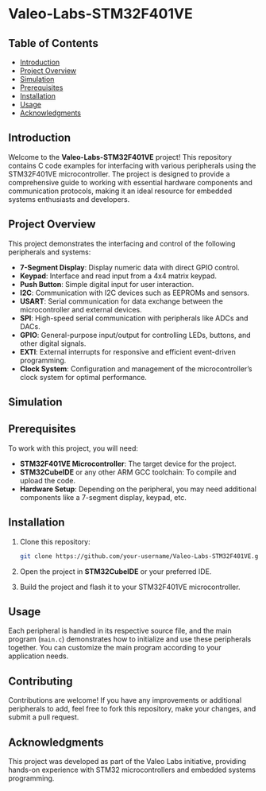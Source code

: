 # Valeo-Labs-STM32F401VE

## Table of Contents
- [Introduction](#introduction)
- [Project Overview](#project-overview)
- [Simulation](#simulation)
- [Prerequisites](#prerequisites)
- [Installation](#installation)
- [Usage](#usage)
- [Acknowledgments](#acknowledgments)



## Introduction
Welcome to the **Valeo-Labs-STM32F401VE** project! This repository contains C code examples for interfacing with various peripherals using the STM32F401VE microcontroller. The project is designed to provide a comprehensive guide to working with essential hardware components and communication protocols, making it an ideal resource for embedded systems enthusiasts and developers.

## Project Overview

This project demonstrates the interfacing and control of the following peripherals and systems:

- **7-Segment Display**: Display numeric data with direct GPIO control.
- **Keypad**: Interface and read input from a 4x4 matrix keypad.
- **Push Button**: Simple digital input for user interaction.
- **I2C**: Communication with I2C devices such as EEPROMs and sensors.
- **USART**: Serial communication for data exchange between the microcontroller and external devices.
- **SPI**: High-speed serial communication with peripherals like ADCs and DACs.
- **GPIO**: General-purpose input/output for controlling LEDs, buttons, and other digital signals.
- **EXTI**: External interrupts for responsive and efficient event-driven programming.
- **Clock System**: Configuration and management of the microcontroller’s clock system for optimal performance.

## Simulation


## Prerequisites

To work with this project, you will need:

- **STM32F401VE Microcontroller**: The target device for the project.
- **STM32CubeIDE** or any other ARM GCC toolchain: To compile and upload the code.
- **Hardware Setup**: Depending on the peripheral, you may need additional components like a 7-segment display, keypad, etc.

## Installation

1. Clone this repository:
   ```sh
   git clone https://github.com/your-username/Valeo-Labs-STM32F401VE.git
    ```

2. Open the project in **STM32CubeIDE** or your preferred IDE.

3. Build the project and flash it to your STM32F401VE microcontroller.

## Usage

Each peripheral is handled in its respective source file, and the main program (`main.c`) demonstrates how to initialize and use these peripherals together. You can customize the main program according to your application needs.

## Contributing

Contributions are welcome! If you have any improvements or additional peripherals to add, feel free to fork this repository, make your changes, and submit a pull request.


## Acknowledgments

This project was developed as part of the Valeo Labs initiative, providing hands-on experience with STM32 microcontrollers and embedded systems programming.
